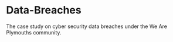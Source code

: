 # Data-Breaches
The case study on cyber security data breaches under the We Are Plymouths community.
